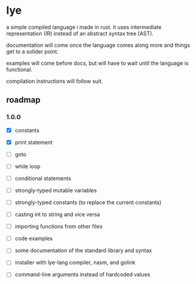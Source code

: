 # lye
a simple compiled language i made in rust. it uses intermediate representation (IR) instead of an abstract syntax tree (AST).

documentation will come once the language comes along more and things get to a solider point.

examples will come before docs, but will have to wait until the language is functional.

compilation instructions will follow suit.

## roadmap
### 1.0.0
- [x] constants
- [x] print statement
- [ ] goto
- [ ] while loop
- [ ] conditional statements
- [ ] strongly-typed mutable variables
- [ ] strongly-typed constants (to replace the current constants)
- [ ] casting int to string and vice versa
- [ ] importing functions from other files


- [ ] code examples
- [ ] some documentation of the standard library and syntax
- [ ] installer with lye-lang compiler, nasm, and golink
- [ ] command-line arguments instead of hardcoded values
